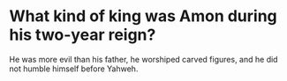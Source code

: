 # What kind of king was Amon during his two-year reign?

He was more evil than his father, he worshiped carved figures, and he did not humble himself before Yahweh.
